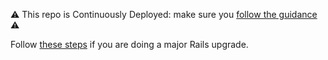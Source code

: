 ⚠️ This repo is Continuously Deployed: make sure you [follow the guidance](https://docs.publishing.service.gov.uk/manual/development-pipeline.html#merge-your-own-pull-request) ⚠️


Follow [these steps](https://guides.rubyonrails.org/upgrading_ruby_on_rails.html) if you are doing a major Rails upgrade.
